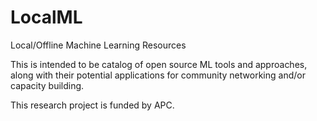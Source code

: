 # LocalML
Local/Offline Machine Learning Resources

This is intended to be catalog of open source ML tools and approaches, along with their potential applications for community networking and/or capacity building.

This research project is funded by APC. 

